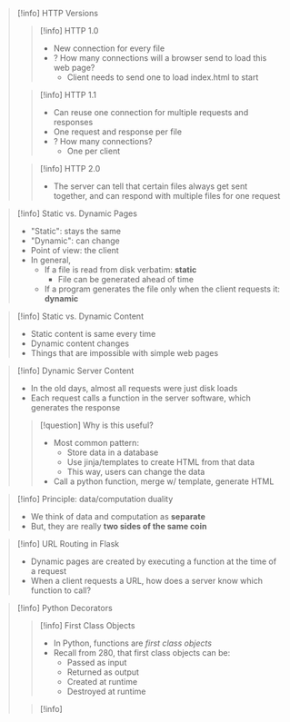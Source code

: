> [!info] HTTP Versions
> 
> > [!info] HTTP 1.0
> > - New connection for every file 
> > - ? How many connections will a browser send to load this web page?
> > 	- Client needs to send one to load index.html to start
> 
> > [!info] HTTP 1.1
> > - Can reuse one connection for multiple requests and responses
> > - One request and response per file
> > - ? How many connections?
> > 	- One per client
> 
> > [!info] HTTP 2.0
> > - The server can tell that certain files always get sent together, and can respond with multiple files for one request


> [!info] Static vs. Dynamic Pages
> - "Static": stays the same
> - "Dynamic": can change 
> - Point of view: the client
> - In general,
> 	- If a file is read from disk verbatim: **static**
> 		- File can be generated ahead of time
> 	- If a program generates the file only when the client requests it: **dynamic**

> [!info] Static vs. Dynamic Content
> - Static content is same every time
> - Dynamic content changes
> - Things that are impossible with simple web pages

> [!info] Dynamic Server Content
> - In the old days, almost all requests were just disk loads
> - Each request calls a function in the server software, which generates the response
> 
> > [!question] Why is this useful?
> > - Most common pattern:
> > 	- Store data in a database
> > 	- Use jinja/templates to create HTML from that data
> > 	- This way, users can change the data
> > - Call a python function, merge w/ template, generate HTML

> [!info] Principle: data/computation duality
> - We think of data and computation as **separate**
> - But, they are really **two sides of the same coin**

> [!info] URL Routing in Flask
> - Dynamic pages are created by executing a function at the time of a request
> - When a client requests a URL, how does a server know which function to call?

> [!info] Python Decorators
> 
> > [!info] First Class Objects
> > - In Python, functions are *first class objects*
> > - Recall from 280, that first class objects can be:
> > 	- Passed as input 
> > 	- Returned as output
> > 	- Created at runtime
> > 	- Destroyed at runtime 
> 
> > [!info] 